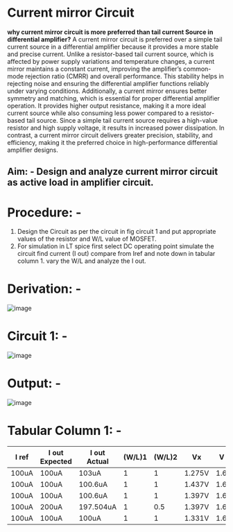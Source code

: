 # Current mirror Circuit
**why current mirror circuit is more preferred than tail current Source in differential amplifier?**
A current mirror circuit is preferred over a simple tail current source in a differential amplifier because it provides a more stable and precise current. Unlike a resistor-based tail current source, which is affected by power supply variations and temperature changes, a current mirror maintains a constant current, improving the amplifier’s common-mode rejection ratio (CMRR) and overall performance. This stability helps in rejecting noise and ensuring the differential amplifier functions reliably under varying conditions.
Additionally, a current mirror ensures better symmetry and matching, which is essential for proper differential amplifier operation. It provides higher output resistance, making it a more ideal current source while also consuming less power compared to a resistor-based tail source. Since a simple tail current source requires a high-value resistor and high supply voltage, it results in increased power dissipation. In contrast, a current mirror circuit delivers greater precision, stability, and efficiency, making it the preferred choice in high-performance differential amplifier designs.
## Aim: - Design and analyze current mirror circuit as active load in amplifier circuit.
# Procedure: -
1.	Design the Circuit as per the circuit in fig circuit 1 and put appropriate values of the resistor and W/L value of MOSFET.
2.	For simulation in LT spice first select DC operating point simulate the circuit find current (I out) compare from Iref and note down in tabular column 1. vary the W/L and analyze the I out.
# Derivation: -
![image](https://github.com/user-attachments/assets/c9d3eb17-7d82-417f-831f-709706f4e32c)
# Circuit 1: -
![image](https://github.com/user-attachments/assets/e5464bbd-930b-429b-8283-693223456057)
# Output: -
![image](https://github.com/user-attachments/assets/5cce9cfa-6a2f-480b-9f8a-aeec4b0675aa)
# Tabular Column 1: -

| I ref  | I out Expected | I out Actual | (W/L)1 | (W/L)2 | Vx     | V out  |
|--------|---------------|--------------|--------|--------|--------|--------|
| 100uA  | 100uA         | 103uA        | 1      | 1      | 1.275V | 1.696V |
| 100uA  | 100uA         | 100.6uA      | 1      | 1      | 1.437V | 1.699V |
| 100uA  | 100uA         | 100.6uA      | 1      | 1      | 1.397V | 1.699V |
| 100uA  | 200uA         | 197.504uA    | 1      | 0.5    | 1.397V | 1.602V |
| 100uA  | 100uA         | 100uA        | 1      | 1      | 1.331V | 1.669V |


